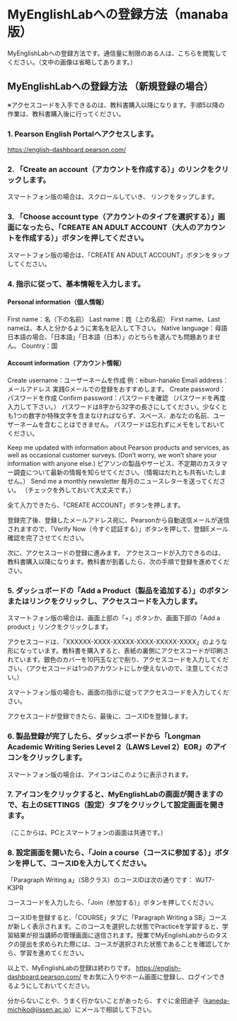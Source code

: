 # MyEnglishLabへの登録方法（manaba版）
MyEnglishLabへの登録方法です。通信量に制限のある人は、こちらを閲覧してください。（文中の画像は省略してあります。）
  
  
## MyEnglishLabへの登録方法 （新規登録の場合）
※アクセスコードを入手できるのは、教科書購入以降になります。手順5以降の作業は、教科書購入後に行ってください。
  
### 1. Pearson English Portalへアクセスします。
https://english-dashboard.pearson.com/ 

### 2. 「Create an account（アカウントを作成する）」のリンクをクリックします。

スマートフォン版の場合は、スクロールしていき、 リンクをタップします。

### 3. 「Choose account type（アカウントのタイプを選択する）」画面になったら、「CREATE AN ADULT ACCOUNT（大人のアカウントを作成する）」ボタンを押してください。

スマートフォン版の場合は、「CREATE AN ADULT ACCOUNT」ボタンをタップしてください。

### 4. 指示に従って、基本情報を入力します。

#### Personal information（個人情報）
First name：名（下の名前）
Last name：姓（上の名前）
First name、Last nameは、本人と分かるように実名を記入して下さい。
Native language：母語
日本語の場合、「日本語」「日本語（日本）」のどちらを選んでも問題ありません。
Country：国

#### Account information（アカウント情報）
Create username：ユーザーネームを作成
例：eibun-hanako
Email address：メールアドレス
実践Gメールでの登録をおすすめします。
Create password：パスワードを作成
Confirm password：パスワードを確認 （パスワードを再度入力して下さい。）
パスワードは8字から32字の長さにしてください。少なくとも1つの数字か特殊文字を含まなければならず、スペース、あなたの名前、ユーザーネームを含むことはできません。
パスワードは忘れずにメモをしておいてください。

Keep me updated with information about Pearson products and services, as well as occasional customer surveys. (Don’t worry, we won’t share your information with anyone else.)
ピアソンの製品やサービス、不定期のカスタマー調査について最新の情報を知らせてください。（情報はだれとも共有いたしません。）
Send me a monthly newsletter 毎月のニュースレターを送ってください。
（チェックを外しておいて大丈夫です。）

全て入力できたら、「CREATE ACCOUNT」ボタンを押します。

登録完了後、登録したメールアドレス宛に、Pearsonから自動送信メールが送信されますので、「Verify Now（今すぐ認証する）」ボタンを押して、登録Eメール確認を完了させてください。

次に、アクセスコードの登録に進みます。
アクセスコードが入力できるのは、教科書購入以降になります。教科書が到着したら、次の手順で登録を進めてください。

### 5. ダッシュボードの「Add a Product（製品を追加する）」のボタンまたはリンクをクリックし、アクセスコードを入力します。
スマートフォン版の場合は、画面上部の「+」ボタンか、画面下部の「Add a product 」リンクをクリックします。

アクセスコードは、「XXXXXX-XXXX-XXXXX-XXXX-XXXXX-XXXX」のような形になっています。教科書を購入すると、表紙の裏側にアクセスコードが印刷されています。銀色のカバーを10円玉などで削り、アクセスコードを入力してください。（アクセスコードは1つのアカウントにしか使えないので、注意してください。）

スマートフォン版の場合も、画面の指示に従ってアクセスコードを入力してください。

アクセスコードが登録できたら、最後に、コースIDを登録します。

### 6. 製品登録が完了したら、ダッシュボードから「Longman Academic Writing Series Level 2（LAWS Level 2）EOR」のアイコンをクリックします。

スマートフォン版の場合は、アイコンはこのように表示されます。

### 7. アイコンをクリックすると、MyEnglishLabの画面が開きますので、右上のSETTINGS（設定）タブをクリックして設定画面を開きます。
（ここからは、PCとスマートフォンの画面は共通です。）

### 8. 設定画面を開いたら、「Join a course（コースに参加する）」ボタンを押して、コースIDを入力してください。
「Paragraph Writing a」（SBクラス）のコースIDは次の通りです： WJT7-K3PR

コースコードを入力したら、「Join（参加する）」ボタンを押してください。

コースIDを登録すると、「COURSE」タブに「Paragraph Writing a SB」コースが新しく表示されます。このコースを選択した状態でPracticeを学習すると、学習結果が担当講師の管理画面に送信されます。授業でMyEnglishLabからのタスクの提出を求められた際には、コースが選択された状態であることを確認してから、学習を進めてください。

以上で、MyEnglishLabの登録は終わりです。
https://english-dashboard.pearson.com/ をお気に入りやホーム画面に登録し、ログインできるようにしておいてください。

分からないことや、うまく行かないことがあったら、すぐに金田迪子（kaneda-michiko@jissen.ac.jp）にメールで相談して下さい。
